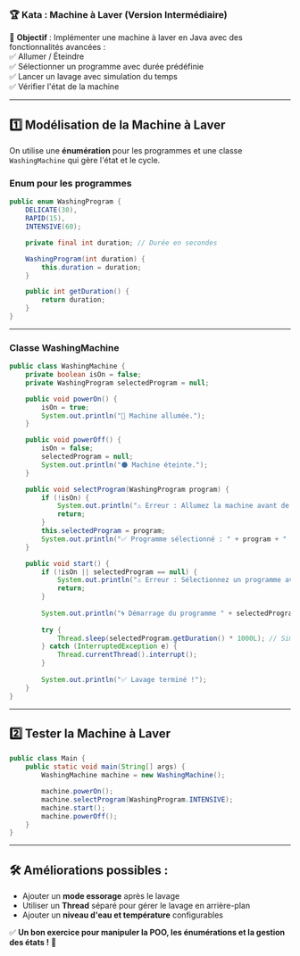 ### 🏆 Kata : Machine à Laver (Version Intermédiaire)  

📌 **Objectif** : Implémenter une machine à laver en Java avec des fonctionnalités avancées :  
✅ Allumer / Éteindre  
✅ Sélectionner un programme avec durée prédéfinie  
✅ Lancer un lavage avec simulation du temps  
✅ Vérifier l'état de la machine  

---

## **1️⃣ Modélisation de la Machine à Laver**
On utilise une **énumération** pour les programmes et une classe `WashingMachine` qui gère l'état et le cycle.

### **Enum pour les programmes**
```java
public enum WashingProgram {
    DELICATE(30), 
    RAPID(15), 
    INTENSIVE(60);

    private final int duration; // Durée en secondes

    WashingProgram(int duration) {
        this.duration = duration;
    }

    public int getDuration() {
        return duration;
    }
}
```

---

### **Classe WashingMachine**
```java
public class WashingMachine {
    private boolean isOn = false;
    private WashingProgram selectedProgram = null;

    public void powerOn() {
        isOn = true;
        System.out.println("🔵 Machine allumée.");
    }

    public void powerOff() {
        isOn = false;
        selectedProgram = null;
        System.out.println("⚫ Machine éteinte.");
    }

    public void selectProgram(WashingProgram program) {
        if (!isOn) {
            System.out.println("⚠️ Erreur : Allumez la machine avant de choisir un programme !");
            return;
        }
        this.selectedProgram = program;
        System.out.println("✅ Programme sélectionné : " + program + " (" + program.getDuration() + " sec)");
    }

    public void start() {
        if (!isOn || selectedProgram == null) {
            System.out.println("⚠️ Erreur : Sélectionnez un programme avant de démarrer !");
            return;
        }
        
        System.out.println("🌀 Démarrage du programme " + selectedProgram + "...");
        
        try {
            Thread.sleep(selectedProgram.getDuration() * 1000L); // Simulation du lavage
        } catch (InterruptedException e) {
            Thread.currentThread().interrupt();
        }
        
        System.out.println("✅ Lavage terminé !");
    }
}
```

---

## **2️⃣ Tester la Machine à Laver**
```java
public class Main {
    public static void main(String[] args) {
        WashingMachine machine = new WashingMachine();

        machine.powerOn();
        machine.selectProgram(WashingProgram.INTENSIVE);
        machine.start();
        machine.powerOff();
    }
}
```

---

## **🛠️ Améliorations possibles :**  
- Ajouter un **mode essorage** après le lavage  
- Utiliser un **Thread** séparé pour gérer le lavage en arrière-plan  
- Ajouter un **niveau d'eau et température** configurables  

✅ **Un bon exercice pour manipuler la POO, les énumérations et la gestion des états !** 🚀
